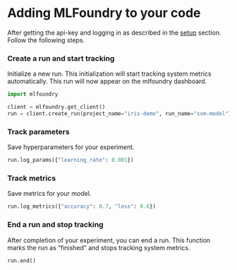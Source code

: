 # Adding MLFoundry to your code

After getting the api-key and logging in as described in the [setup](setup.md) section. Follow the following steps.

### Create a run and start tracking
Initialize a new run. This initialization will start tracking system metrics automatically. This run will now appear on the mlfoundry dashboard.

```python
import mlfoundry

client = mlfoundry.get_client()
run = client.create_run(project_name="iris-demo", run_name="svm-model")
```

### Track parameters
Save hyperparameters for your experiment.

```python
run.log_params({"learning_rate": 0.001})
```

### Track metrics
Save metrics for your model.

```python
run.log_metrics({"accuracy": 0.7, "loss": 0.6})
```
### End a run and stop tracking
After completion of your experiment, you can end a run. This function marks the run as “finished” and stops tracking system metrics.

```python
run.end()
```
